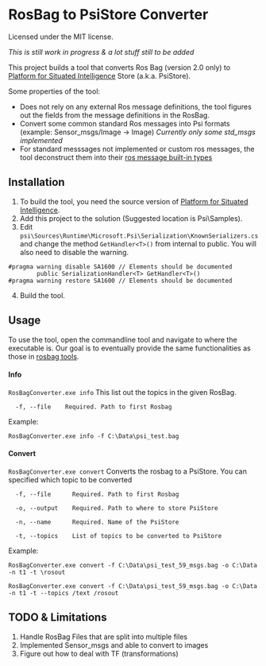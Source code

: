 ﻿# RosBag to PsiStore Converter
Licensed under the MIT license.

*This is still work in progress & a lot stuff still to be added*

This project builds a tool that converts Ros Bag (version 2.0 only) to [Platform for Situated Intelligence](https://github.com/microsoft/psi) Store (a.k.a. PsiStore).

Some properties of the tool:
* Does not rely on any external Ros message definitions, the tool figures out the fields from the message definitions in the RosBag.
* Convert some common standard Ros messages into Psi formats (example: Sensor_msgs/Image -> Image) *Currently only some std_msgs implemented* 
* For standard messsages not implemented or custom ros messages, the tool deconstruct them into their [ros message built-in types](http://wiki.ros.org/msg)

## Installation
1. To build the tool, you need the source version of [Platform for Situated Intelligence](https://github.com/microsoft/psi).
2. Add this project to the solution (Suggested location is Psi\Samples).
3. Edit ``psi\Sources\Runtime\Microsoft.Psi\Serialization\KnownSerializers.cs`` and change the method `GetHandler<T>()` from internal to public. You will also need to disable the warning.
```
#pragma warning disable SA1600 // Elements should be documented
        public SerializationHandler<T> GetHandler<T>()
#pragma warning restore SA1600 // Elements should be documented
```
4. Build the tool.

## Usage
To use the tool, open the commandline tool and navigate to where the executable is. Our goal is to eventually provide the same functionalities as those in [rosbag tools](http://wiki.ros.org/bag_tools).

#### Info
`RosBagConverter.exe info`
This list out the topics in the given RosBag. 
```
  -f, --file    Required. Path to first Rosbag
```
Example:
```
RosBagConverter.exe info -f C:\Data\psi_test.bag
```

#### Convert
`RosBagConverter.exe convert`
Converts the rosbag to a PsiStore. You can specified which topic to be converted
```
  -f, --file      Required. Path to first Rosbag

  -o, --output    Required. Path to where to store PsiStore

  -n, --name      Required. Name of the PsiStore

  -t, --topics    List of topics to be converted to PsiStore
```
Example:
```
RosBagConverter.exe convert -f C:\Data\psi_test_59_msgs.bag -o C:\Data -n t1 -t \rosout
```
```
RosBagConverter.exe convert -f C:\Data\psi_test_59_msgs.bag -o C:\Data -n t1 -t --topics /text /rosout
```

## TODO & Limitations
1. Handle RosBag Files that are split into multiple files
2. Implemented Sensor_msgs and able to convert to images
3. Figure out how to deal with TF (transformations)
